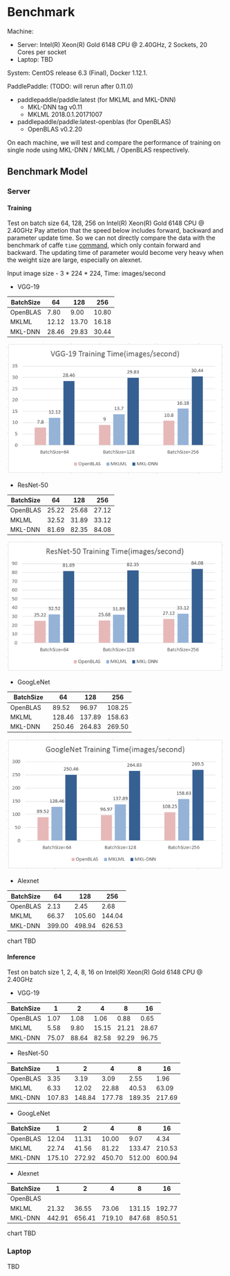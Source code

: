 # Benchmark

Machine:

- Server: Intel(R) Xeon(R) Gold 6148 CPU @ 2.40GHz, 2 Sockets, 20 Cores per socket
- Laptop: TBD

System: CentOS release 6.3 (Final), Docker 1.12.1.

PaddlePaddle: (TODO: will rerun after 0.11.0)
- paddlepaddle/paddle:latest (for MKLML and MKL-DNN)
  - MKL-DNN tag v0.11
  - MKLML 2018.0.1.20171007
- paddlepaddle/paddle:latest-openblas (for OpenBLAS)
  - OpenBLAS v0.2.20
	 
On each machine, we will test and compare the performance of training on single node using MKL-DNN / MKLML / OpenBLAS respectively.

## Benchmark Model

### Server

#### Training
Test on batch size 64, 128, 256 on Intel(R) Xeon(R) Gold 6148 CPU @ 2.40GHz
Pay attetion that the speed below includes forward, backward and parameter update time. So we can not directly compare the data with the benchmark of caffe `time` [command](https://github.com/PaddlePaddle/Paddle/blob/develop/benchmark/caffe/image/run.sh#L9), which only contain forward and backward. The updating time of parameter would become very heavy when the weight size are large, especially on alexnet.

Input image size - 3 * 224 * 224, Time: images/second

- VGG-19

| BatchSize    | 64    | 128  | 256     |
|--------------|-------| -----| --------|
| OpenBLAS     | 7.80  | 9.00  | 10.80  | 
| MKLML        | 12.12 | 13.70 | 16.18  |
| MKL-DNN      | 28.46 | 29.83 | 30.44  |

<img src="figs/vgg-cpu-train.png" width="500">

 - ResNet-50

| BatchSize    | 64    | 128   | 256    |
|--------------|-------| ------| -------|
| OpenBLAS     | 25.22 | 25.68 | 27.12  | 
| MKLML        | 32.52 | 31.89 | 33.12  |
| MKL-DNN      | 81.69 | 82.35 | 84.08  |

<img src="figs/resnet-cpu-train.png" width="500">

 - GoogLeNet

| BatchSize    | 64    | 128   | 256    |
|--------------|-------| ------| -------|
| OpenBLAS     | 89.52 | 96.97 | 108.25 | 
| MKLML        | 128.46| 137.89| 158.63 |
| MKL-DNN      | 250.46| 264.83| 269.50 |

<img src="figs/googlenet-cpu-train.png" width="500">

- Alexnet

| BatchSize    | 64     | 128    | 256    |
|--------------|--------| ------ | -------|
| OpenBLAS     | 2.13   | 2.45   | 2.68   | 
| MKLML        | 66.37  | 105.60 | 144.04 |
| MKL-DNN      | 399.00 | 498.94 | 626.53 | 

chart TBD

#### Inference
Test on batch size 1, 2, 4, 8, 16 on Intel(R) Xeon(R) Gold 6148 CPU @ 2.40GHz
- VGG-19

| BatchSize | 1     | 2     | 4     | 8     | 16    |
|-----------|-------|-------|-------|-------|-------|
| OpenBLAS  | 1.07  | 1.08  | 1.06  | 0.88  | 0.65  |
| MKLML     | 5.58  | 9.80  | 15.15 | 21.21 | 28.67 |
| MKL-DNN   | 75.07 | 88.64 | 82.58 | 92.29 | 96.75 |

- ResNet-50

| BatchSize | 1     | 2      | 4      | 8      | 16     |
|-----------|-------|--------|--------|--------|--------|
| OpenBLAS  | 3.35  | 3.19   | 3.09   | 2.55   | 1.96   |
| MKLML     | 6.33  | 12.02  | 22.88  | 40.53  | 63.09  |
| MKL-DNN   | 107.83| 148.84 | 177.78 | 189.35 | 217.69 |


- GoogLeNet

| BatchSize | 1      | 2      | 4      | 8      | 16     |
|-----------|--------|--------|--------|--------|--------|
| OpenBLAS  | 12.04  | 11.31  | 10.00  | 9.07   | 4.34   |
| MKLML     | 22.74  | 41.56  | 81.22  | 133.47 | 210.53 |
| MKL-DNN   | 175.10 | 272.92 | 450.70 | 512.00 | 600.94 |

- Alexnet

| BatchSize | 1      | 2      | 4      | 8      | 16     |
|-----------|--------|--------|--------|--------|--------|
| OpenBLAS  |    |   |   |   |    |
| MKLML     | 21.32  | 36.55  | 73.06  | 131.15 | 192.77 |
| MKL-DNN   | 442.91 | 656.41 | 719.10 | 847.68 | 850.51 |

chart TBD

### Laptop
TBD
